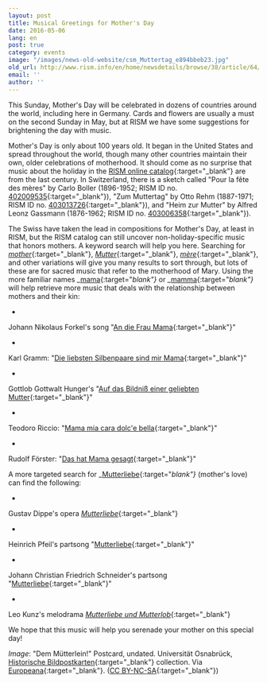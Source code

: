 ```yaml
---
layout: post
title: Musical Greetings for Mother's Day
date: 2016-05-06
lang: en
post: true
category: events
image: "/images/news-old-website/csm_Muttertag_e894bbeb23.jpg"
old_url: http://www.rism.info/en/home/newsdetails/browse/38/article/64/musical-greetings-for-mothers-day.html
email: ''
author: ''
---
```


This Sunday, Mother's Day will be celebrated in dozens of countries around the world, including here in Germany. Cards and flowers are usually a must on the second Sunday in May, but at RISM we have some suggestions for brightening the day with music.

Mother's Day is only about 100 years old. It began in the United States and spread throughout the world, though many other countries maintain their own, older celebrations of motherhood. It should come as no surprise that music about the holiday in the [RISM online catalog](https://opac.rism.info/metaopac/start.do?View=rism){:target="_blank"} are from the last century. In Switzerland, there is a sketch called "Pour la fête des mères" by Carlo Boller (1896-1952; RISM ID no. [402009535](https://opac.rism.info/search?id=402009535){:target="_blank"}), "Zum Muttertag" by Otto Rehm (1887-1971; RISM ID no. [403013726](https://opac.rism.info/search?id=403013726){:target="_blank"}), and "Heim zur Mutter" by Alfred Leonz Gassmann (1876-1962; RISM ID no. [403006358](https://opac.rism.info/search?id=403006358){:target="_blank"}).

The Swiss have taken the lead in compositions for Mother's Day, at least in RISM, but the RISM catalog can still uncover non-holiday-specific music that honors mothers. A keyword search will help you here. Searching for [_mother_](https://opac.rism.info/search?View=rism&q=mother){:target="_blank"}, [_Mutter_](https://opac.rism.info/search?View=rism&q=mutter){:target="_blank"}, [_mère_](https://opac.rism.info/search?View=rism&q=m%C3%A8re){:target="_blank"}, and other variations will give you many results to sort through, but lots of these are for sacred music that refer to the motherhood of Mary. Using the more familiar names _[mama](https://opac.rism.info/search?View=rism&q=mama){:target="_blank"}_ or _[mamma](https://opac.rism.info/search?View=rism&q=mamma){:target="_blank"}_ will help retrieve more music that deals with the relationship between mothers and their kin:

-

Johann Nikolaus Forkel's song "[An die Frau Mama](https://opac.rism.info/search?id=464140333){:target="_blank"}"

-

Karl Gramm: "[Die liebsten Silbenpaare sind mir Mama](https://opac.rism.info/search?id=450021266){:target="_blank"}"

-

Gottlob Gottwalt Hunger's "[Auf das Bildniß einer geliebten Mutter](https://opac.rism.info/search?id=220033265){:target="_blank"}"

-

Teodoro Riccio: "[Mama mia cara dolc'e bella](https://opac.rism.info/search?id=455017785){:target="_blank"}"

-

Rudolf Förster: "[Das hat Mama gesagt](https://opac.rism.info/search?id=451026583){:target="_blank"}"


A more targeted search for _[Mutterliebe](https://opac.rism.info/search?View=rism&q=mutterliebe){:target="_blank"}_ (mother's love) can find the following:

-

Gustav Dippe's opera [_Mutterliebe_](https://opac.rism.info/search?View=rism&q=mutterliebe+gustav+dippe){:target="_blank"}

-

Heinrich Pfeil's partsong "[Mutterliebe](https://opac.rism.info/search?View=rism&q=mutterliebe&author=heinrich+pfeil){:target="_blank"}"

-

Johann Christian Friedrich Schneider's partsong "[Mutterliebe](https://opac.rism.info/search?View=rism&q=mutterliebe&author=Johann+Christian+Friedrich+Schneider){:target="_blank"}"

-

Leo Kunz's melodrama [_Mutterliebe und Mutterlob_](https://opac.rism.info/search?id=401000325){:target="_blank"}


We hope that this music will help you serenade your mother on this special day!

_Image_: "Dem Mütterlein!" Postcard, undated. Universität Osnabrück, [Historische Bildpostkarten](http://www.bildpostkarten.uni-osnabrueck.de/displayimage.php?pos=-5485){:target="_blank"} collection. Via [Europeana](http://europeana.eu/portal/record/2048043/ProvidedCHO_Universit_t_Osnabr_ck___Historische_Bildpostkarten_5485.html){:target="_blank"}. ([CC BY-NC-SA](http://creativecommons.org/licenses/by-nc-sa/3.0/){:target="_blank"})